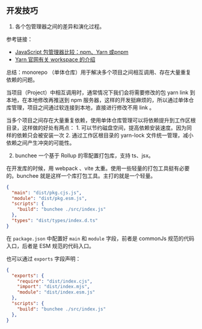 ## 开发技巧

1. 各个包管理器之间的差异和演化过程。

参考链接：
- [JavaScript 包管理器比较：npm、Yarn 或pnpm](https://blog.logrocket.com/javascript-package-managers-compared/#monorepo-support)
- [Yarn 官网有关 workspace 的介绍](https://classic.yarnpkg.com/lang/en/docs/workspaces/)

总结：monorepo （单体仓库）用于解决多个项目之间相互调用、存在大量重复依赖的问题。

当项目（Project）中相互调用时，通常情况下我们会将需要修改的包 yarn link 到本地，在本地修改再推送到 npm 服务器，这样的开发挺麻烦的，所以通过单体仓库管理，项目之间通过软连接到本地，直接进行修改不用 link 。

当多个项目之间存在大量重复依赖，使用单体仓库管理可以将依赖提升到工作区根目录，这样做的好处有两点：
	1. 可以节约磁盘空间，提高依赖安装速度。因为同样的依赖只会被安装一次
	2. 通过工作区根目录的 yarn-lock 文件统一管理，减小依赖之间产生冲突的可能性。

2. bunchee 一个基于 Rollup 的零配置打包库，支持 ts、jsx。

在开发库的时候，用 webpack 、vite 太重。使用一些轻量的打包工具挺有必要的。bunchee 就是这样一个库打包工具。主打的就是一个轻量。

```json
{
  "main": "dist/pkg.cjs.js",
  "module": "dist/pkg.esm.js",
  "scripts": {
    "build": "bunchee ./src/index.js"
  },
  "types": "dist/types/index.d.ts"
}
```

在 `package.json` 中配置好 `main` 和 `module` 字段，前者是 commonJs 规范的代码入口，后者是 ESM 规范的代码入口。

也可以通过 `exports` 字段声明：
```json
{
  "exports": {
    "require": "dist/index.cjs",
    "import": "dist/index.mjs",
    "module": "dist/index.esm.js"
  },
  "scripts": {
    "build": "bunchee ./src/index.js"
  },
}
```


